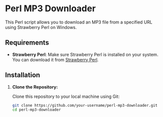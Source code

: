 # Perl MP3 Downloader

This Perl script allows you to download an MP3 file from a specified URL using Strawberry Perl on Windows.

## Requirements

- **Strawberry Perl**: Make sure Strawberry Perl is installed on your system. You can download it from [Strawberry Perl](http://strawberryperl.com/).

## Installation

1. **Clone the Repository:**

   Clone this repository to your local machine using Git:

   ```sh
   git clone https://github.com/your-username/perl-mp3-downloader.git
   cd perl-mp3-downloader
